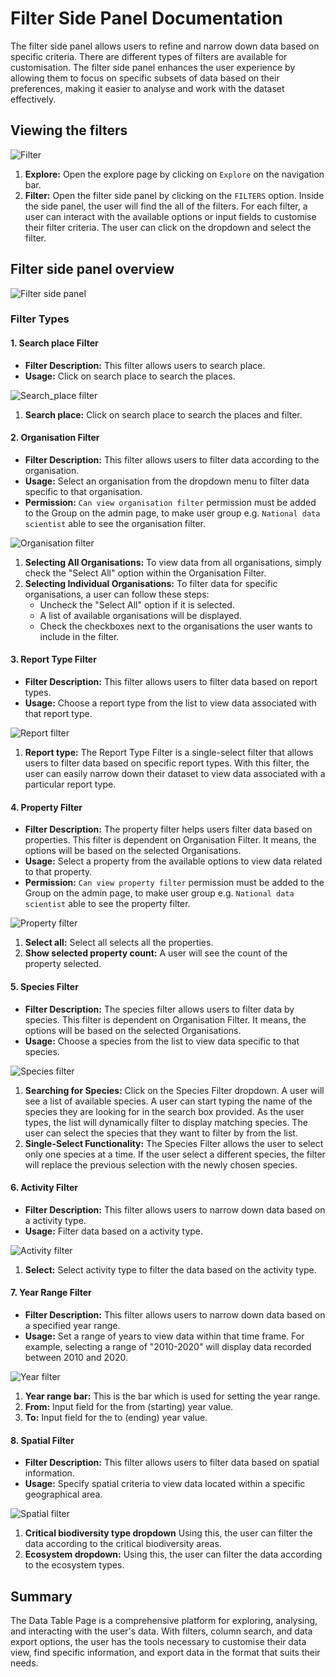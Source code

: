 # Filter Side Panel Documentation

The filter side panel allows users to refine and narrow down data based on specific criteria. There are different types of filters are available for customisation.
The filter side panel enhances the user experience by allowing them to focus on specific subsets of data based on their preferences, making it easier to analyse and work with the dataset effectively.

## Viewing the filters

![Filter](./img/filters-1.png)

1. **Explore:** Open the explore page by clicking on `Explore` on the navigation bar.
2. **Filter:** Open the filter side panel by clicking on the `FILTERS` option. Inside the side panel, the user will find the all of the filters. For each filter, a user can interact with the available options or input fields to customise their filter criteria. The user can click on the dropdown and select the filter.

## Filter side panel overview

![Filter side panel](./img/filters-2.png)

### Filter Types

#### 1. Search place Filter

* **Filter Description:** This filter allows users to search place.
* **Usage:** Click on search place to search the places.

![Search_place filter](./img/filters-3.png)

1. **Search place:** Click on search place to search the places and filter.

#### 2. Organisation Filter

* **Filter Description:** This filter allows users to filter data according to the organisation.
* **Usage:** Select an organisation from the dropdown menu to filter data specific to that organisation.
* **Permission:** `Can view organisation filter` permission must be added to the Group on the admin page, 
to make user group e.g. `National data scientist` able to see the organisation filter.

![Organisation filter](./img/filters-4.png)

1. **Selecting All Organisations:** To view data from all organisations, simply check the "Select All" option within the Organisation Filter.
2. **Selecting Individual Organisations:** To filter data for specific organisations, a user can follow these steps:
    * Uncheck the "Select All" option if it is selected.
    * A list of available organisations will be displayed.
    * Check the checkboxes next to the organisations the user wants to include in the filter.

#### 3. Report Type Filter

* **Filter Description:** This filter allows users to filter data based on report types.
* **Usage:** Choose a report type from the list to view data associated with that report type.

![Report filter](./img/filters-5.png)

1. **Report type:** The Report Type Filter is a single-select filter that allows users to filter data based on specific report types. With this filter, the user can easily narrow down their dataset to view data associated with a particular report type.

#### 4. Property Filter

* **Filter Description:** The property filter helps users filter data based on properties. This filter is dependent on Organisation Filter. 
It means, the options will be based on the selected Organisations.
* **Usage:** Select a property from the available options to view data related to that property.
* **Permission:** `Can view property filter` permission must be added to the Group on the admin page, 
to make user group e.g. `National data scientist` able to see the property filter.

![Property filter](./img/filters-6.png)

1. **Select all:** Select all selects all the properties.
2. **Show selected property count:** A user will see the count of the property selected.

#### 5. Species Filter

* **Filter Description:** The species filter allows users to filter data by species. This filter is dependent on Organisation Filter. 
It means, the options will be based on the selected Organisations.
* **Usage:** Choose a species from the list to view data specific to that species.

![Species filter](./img/filters-7.png)

1. **Searching for Species:** Click on the Species Filter dropdown. A user will see a list of available species. A user can start typing the name of the species they are looking for in the search box provided. As the user types, the list will dynamically filter to display matching species. The user can select the species that they want to filter by from the list.
2. **Single-Select Functionality:** The Species Filter allows the user to select only one species at a time. If the user select a different species, the filter will replace the previous selection with the newly chosen species.

#### 6. Activity Filter

* **Filter Description:** This filter allows users to narrow down data based on a activity type.
* **Usage:** Filter data based on a activity type.

![Activity filter](./img/filters-8.png)

1. **Select:** Select activity type to filter the data based on the activity type.

#### 7. Year Range Filter

* **Filter Description:** This filter allows users to narrow down data based on a specified year range.
* **Usage:** Set a range of years to view data within that time frame. For example, selecting a range of "2010-2020" will display data recorded between 2010 and 2020.

![Year filter](./img/filters-9.png)

1. **Year range bar:** This is the bar which is used for setting the year range.
2. **From:** Input field for the from (starting) year value.
3. **To:** Input field for the to (ending) year value.

#### 8. Spatial Filter

* **Filter Description:** This filter allows users to filter data based on spatial information.
* **Usage:** Specify spatial criteria to view data located within a specific geographical area.

![Spatial filter](./img/filters-10.png)

1. **Critical biodiversity type dropdown** Using this, the user can filter the data according to the critical biodiversity areas.
2. **Ecosystem dropdown:** Using this, the user can filter the data according to the ecosystem types.

## Summary

The Data Table Page is a comprehensive platform for exploring, analysing, and interacting with the user's data. With filters, column search, and data export options, the user has the tools necessary to customise their data view, find specific information, and export data in the format that suits their needs.
